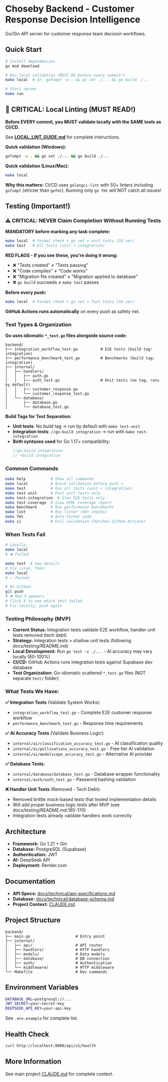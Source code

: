 # Choseby Backend - Customer Response Decision Intelligence

Go/Gin API server for customer response team decision workflows.

## Quick Start

```bash
# Install dependencies
go mod download

# Run local validation (MUST DO before every commit!)
make local  # Or: gofumpt -w . && go vet ./... && go build ./...

# Start server
make run
```

## 🚨 CRITICAL: Local Linting (MUST READ!)

**Before EVERY commit, you MUST validate locally with the SAME tools as CI/CD.**

See **[LOCAL_LINT_GUIDE.md](LOCAL_LINT_GUIDE.md)** for complete instructions.

**Quick validation (Windows):**
```bash
gofumpt -w . && go vet ./... && go build ./...
```

**Quick validation (Linux/Mac):**
```bash
make local
```

**Why this matters:** CI/CD uses `golangci-lint` with 50+ linters including `gofumpt` (stricter than `gofmt`). Running only `go fmt` will NOT catch all issues!

## Testing (Important!)

### ⚠️ CRITICAL: NEVER Claim Completion Without Running Tests

**MANDATORY before marking any task complete:**
```bash
make local  # Format check + go vet + unit tests (10 sec)
make test   # All tests (unit + integration)
```

**RED FLAGS - If you see these, you're doing it wrong:**
- ❌ "Tests created" ≠ "Tests passing"
- ❌ "Code compiles" ≠ "Code works"
- ❌ "Migration file created" ≠ "Migration applied to database"
- ❌ `go build` succeeds ≠ `make test` passes

**Before every push:**
```bash
make local  # Format check + go vet + fast tests (10 sec)
```

**GitHub Actions runs automatically** on every push as safety net.

### Test Types & Organization

**Go uses idiomatic `*_test.go` files alongside source code:**

```
backend/
├── integration_workflow_test.go          # E2E tests (build tag: integration)
├── performance_benchmark_test.go         # Benchmarks (build tag: integration)
├── internal/
│   ├── handlers/
│   │   ├── auth.go
│   │   ├── auth_test.go                  # Unit tests (no tag, runs by default)
│   │   ├── customer_response.go
│   │   └── customer_response_test.go
│   └── database/
│       ├── database.go
│       └── database_test.go
```

**Build Tags for Test Separation:**
- **Unit tests**: No build tag → run by default with `make test-unit`
- **Integration tests**: `//go:build integration` → run with `make test-integration`
- **Both syntaxes used** for Go 1.17+ compatibility:
  ```go
  //go:build integration
  // +build integration
  ```

### Common Commands

```bash
make help           # Show all commands
make local          # Quick validation before push ⭐
make test           # Run all tests (unit + integration)
make test-unit      # Fast unit tests only
make test-integration  # Slow E2E tests only
make test-coverage  # View HTML coverage report
make benchmark      # Run performance benchmarks
make lint           # Run linter (50+ checks)
make fmt            # Auto-format code
make ci             # Full validation (matches GitHub Actions)
```

### When Tests Fail

```bash
# Locally:
make local
# ❌ Failed

make test  # See details
# Fix issue, then:
make local
# ✅ Passed

# On GitHub:
git push
# ❌ Red X appears
# Click X to see which test failed
# Fix locally, push again
```

### Testing Philosophy (MVP)

- **Current Status:** Integration tests validate E2E workflow, handler unit tests removed (tech debt)
- **Strategy:** Integration tests > shallow unit tests (following docs/testing/README.md)
- **Local Development:** Run `go test -v ./...` - AI accuracy may vary locally (60-100%)
- **CI/CD:** GitHub Actions runs integration tests against Supabase dev database
- **Test Organization:** Go-idiomatic scattered `*_test.go` files (NOT separate `test/` folder)

### What Tests We Have:

**✅ Integration Tests** (Validate System Works):
- `integration_workflow_test.go` - Complete E2E customer response workflow
- `performance_benchmark_test.go` - Response time requirements

**✅ AI Accuracy Tests** (Validate Business Logic):
- `internal/ai/classification_accuracy_test.go` - AI classification quality
- `internal/ai/pollinations_accuracy_test.go` - Free tier AI validation
- `internal/ai/modelscope_accuracy_test.go` - Alternative AI provider

**✅ Database Tests**:
- `internal/database/database_test.go` - Database wrapper functionality
- `internal/auth/auth_test.go` - Password hashing validation

**❌ Handler Unit Tests** (Removed - Tech Debt):
- Removed brittle mock-based tests that tested implementation details
- Will add proper business logic tests after MVP (see docs/testing/README.md:165-170)
- Integration tests already validate handlers work correctly

## Architecture

- **Framework:** Go 1.21 + Gin
- **Database:** PostgreSQL (Supabase)
- **Authentication:** JWT
- **AI:** DeepSeek API
- **Deployment:** Render.com

## Documentation

- **API Specs:** [docs/technical/api-specifications.md](../docs/technical/api-specifications.md)
- **Database:** [docs/technical/database-schema.md](../docs/technical/database-schema.md)
- **Project Context:** [CLAUDE.md](../CLAUDE.md)

## Project Structure

```
backend/
├── main.go                    # Entry point
├── internal/
│   ├── api/                   # API router
│   ├── handlers/              # HTTP handlers
│   ├── models/                # Data models
│   ├── database/              # DB connection
│   ├── auth/                  # Authentication
│   └── middleware/            # HTTP middleware
└── Makefile                   # Dev commands
```

## Environment Variables

```bash
DATABASE_URL=postgresql://...
JWT_SECRET=your-secret-key
DEEPSEEK_API_KEY=your-api-key
```

See `.env.example` for complete list.

## Health Check

```bash
curl http://localhost:8080/api/v1/health
```

## More Information

See main project [CLAUDE.md](../CLAUDE.md) for complete context.